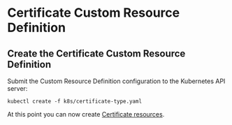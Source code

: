 # Certificate Custom Resource Definition

## Create the Certificate Custom Resource Definition

Submit the Custom Resource Definition configuration to the Kubernetes API server:

```
kubectl create -f k8s/certificate-type.yaml
```

At this point you can now create [Certificate resources](create-a-certificate.md).
